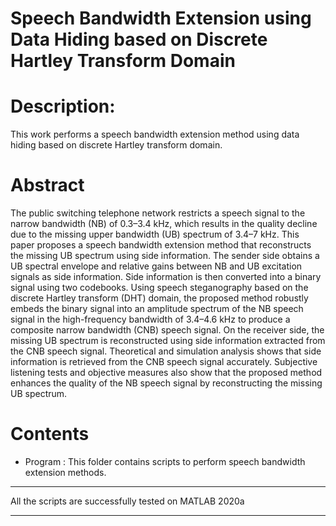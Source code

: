 # Speech Bandwidth Extension using Data Hiding based on Discrete Hartley Transform Domain

# Description:
This work performs a speech bandwidth extension method using data hiding based on discrete Hartley transform domain.

# Abstract
The public switching telephone network restricts a speech signal to the narrow bandwidth (NB) of 0.3–3.4 kHz, which results in the quality decline due to the missing upper bandwidth (UB) spectrum of 3.4–7 kHz. This paper proposes a speech bandwidth extension method that reconstructs the missing UB spectrum using side information. The sender side obtains a UB spectral envelope and relative gains between NB and UB excitation signals as side information. Side information is then converted into a binary signal using two codebooks. Using speech steganography based on the discrete Hartley transform (DHT) domain, the proposed method robustly embeds the binary signal into an amplitude spectrum of the NB speech signal in the high-frequency bandwidth of 3.4–4.6 kHz to produce a composite narrow bandwidth (CNB) speech signal. On the receiver side, the missing UB spectrum is reconstructed using side information extracted from the CNB speech signal. Theoretical and simulation analysis shows that side information is retrieved from the CNB speech signal accurately. Subjective listening tests and objective measures also show that the proposed method enhances the quality of the NB speech signal by reconstructing the missing UB spectrum.

# Contents
- Program : This folder contains scripts to perform speech bandwidth extension methods.


____________________________________________________________________________
All the scripts are successfully tested on MATLAB 2020a
____________________________________________________________________________
